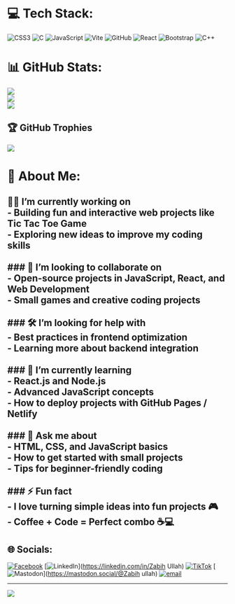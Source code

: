 # 💻 Tech Stack:
![CSS3](https://img.shields.io/badge/css3-%231572B6.svg?style=for-the-badge&logo=css3&logoColor=white) ![C](https://img.shields.io/badge/c-%2300599C.svg?style=for-the-badge&logo=c&logoColor=white) ![JavaScript](https://img.shields.io/badge/javascript-%23323330.svg?style=for-the-badge&logo=javascript&logoColor=%23F7DF1E) ![Vite](https://img.shields.io/badge/vite-%23646CFF.svg?style=for-the-badge&logo=vite&logoColor=white) ![GitHub](https://img.shields.io/badge/github-%23121011.svg?style=for-the-badge&logo=github&logoColor=white) ![React](https://img.shields.io/badge/react-%2320232a.svg?style=for-the-badge&logo=react&logoColor=%2361DAFB) ![Bootstrap](https://img.shields.io/badge/bootstrap-%238511FA.svg?style=for-the-badge&logo=bootstrap&logoColor=white) ![C++](https://img.shields.io/badge/c++-%2300599C.svg?style=for-the-badge&logo=c%2B%2B&logoColor=white)
# 📊 GitHub Stats:
![](https://github-readme-stats.vercel.app/api?username=zabih01&theme=dark&hide_border=false&include_all_commits=false&count_private=false)<br/>
![](https://nirzak-streak-stats.vercel.app/?user=zabih01&theme=dark&hide_border=false)<br/>
![](https://github-readme-stats.vercel.app/api/top-langs/?username=zabih01&theme=dark&hide_border=false&include_all_commits=false&count_private=false&layout=compact)

## 🏆 GitHub Trophies
![](https://github-profile-trophy.vercel.app/?username=zabih01&theme=radical&no-frame=false&no-bg=true&margin-w=4)

# 💫 About Me:
## 👨‍💻 I’m currently working on<br>- Building fun and interactive web projects like **Tic Tac Toe Game**<br>- Exploring new ideas to improve my coding skills<br><br>### 🤝 I’m looking to collaborate on<br>- Open-source projects in **JavaScript, React, and Web Development**<br>- Small games and creative coding projects<br><br>### 🛠️ I’m looking for help with<br>- Best practices in **frontend optimization**<br>- Learning more about **backend integration**<br><br>### 🌱 I’m currently learning<br>- **React.js** and **Node.js**<br>- Advanced **JavaScript concepts**<br>- How to deploy projects with **GitHub Pages / Netlify**<br><br>### 💬 Ask me about<br>- **HTML, CSS, and JavaScript basics**<br>- How to get started with small projects<br>- Tips for beginner-friendly coding<br><br>### ⚡ Fun fact<br>- I love turning simple ideas into fun projects 🎮  <br>- Coffee + Code = Perfect combo ☕💻


## 🌐 Socials:
[![Facebook](https://img.shields.io/badge/Facebook-%231877F2.svg?logo=Facebook&logoColor=white)](https://facebook.com/Prince-mehsood) [![LinkedIn](https://img.shields.io/badge/LinkedIn-%230077B5.svg?logo=linkedin&logoColor=white)](https://linkedin.com/in/Zabih Ullah) [![TikTok](https://img.shields.io/badge/TikTok-%23000000.svg?logo=TikTok&logoColor=white)](https://tiktok.com/@ZK-Khan) [![Mastodon](https://img.shields.io/badge/-MASTODON-%232B90D9?logo=mastodon&logoColor=white)](https://mastodon.social/@Zabih ullah) [![email](https://img.shields.io/badge/Email-D14836?logo=gmail&logoColor=white)](mailto:zabihullahmehsood@gmail.com) 

---
[![](https://visitcount.itsvg.in/api?id=zabih01&icon=0&color=0)](https://visitcount.itsvg.in)

<!-- Proudly created with GPRM ( https://gprm.itsvg.in ) -->
